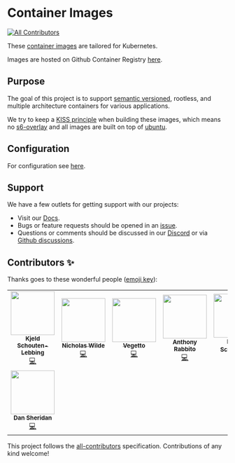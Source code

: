 # Container Images
<!-- ALL-CONTRIBUTORS-BADGE:START - Do not remove or modify this section -->
[![All Contributors](https://img.shields.io/badge/all_contributors-8-orange.svg?style=flat-square)](#contributors-)
<!-- ALL-CONTRIBUTORS-BADGE:END -->

These [container images](https://github.com/k8s-at-home/container-images) are tailored for Kubernetes.

Images are hosted on Github Container Registry [here](https://github.com/orgs/k8s-at-home/packages?ecosystem=container&visibility=public).

## Purpose

The goal of this project is to support [semantic versioned](https://semver.org/), rootless, and multiple architecture containers for various applications.

We try to keep a [KISS principle](https://en.wikipedia.org/wiki/KISS_principle) when building these images, which means no [s6-overlay](https://github.com/just-containers/s6-overlay) and all images are built on top of [ubuntu](https://hub.docker.com/_/ubuntu).

## Configuration

For configuration see [here](https://docs.k8s-at-home.com).

## Support

We have a few outlets for getting support with our projects:

- Visit our [Docs](https://docs.k8s-at-home.com/).
- Bugs or feature requests should be opened in an [issue](https://github.com/k8s-at-home/container-images/issues/new/choose).
- Questions or comments should be discussed in our [Discord](https://discord.gg/sTMX7Vh) or via [Github discussions](https://github.com/k8s-at-home/organization/discussions).

## Contributors ✨

Thanks goes to these wonderful people ([emoji key](https://allcontributors.org/docs/en/emoji-key)):

<!-- ALL-CONTRIBUTORS-LIST:START - Do not remove or modify this section -->
<!-- prettier-ignore-start -->
<!-- markdownlint-disable -->
<table>
  <tr>
    <td align="center"><a href="http://schouten-lebbing.nl"><img src="https://avatars.githubusercontent.com/u/7613738?v=4?s=100" width="100px;" alt=""/><br /><sub><b>Kjeld Schouten-Lebbing</b></sub></a><br /><a href="https://github.com/k8s-at-home/container-images/commits?author=Ornias1993" title="Code">💻</a></td>
    <td align="center"><a href="https://nicholaswilde.github.io/"><img src="https://avatars.githubusercontent.com/u/600019?v=4?s=100" width="100px;" alt=""/><br /><sub><b>Nicholas Wilde</b></sub></a><br /><a href="https://github.com/k8s-at-home/container-images/commits?author=nicholaswilde" title="Code">💻</a></td>
    <td align="center"><a href="https://github.com/angelnu"><img src="https://avatars.githubusercontent.com/u/4406403?v=4?s=100" width="100px;" alt=""/><br /><sub><b>Vegetto</b></sub></a><br /><a href="https://github.com/k8s-at-home/container-images/commits?author=angelnu" title="Code">💻</a></td>
    <td align="center"><a href="http://anthonyrabbito.com"><img src="https://avatars.githubusercontent.com/u/25143877?v=4?s=100" width="100px;" alt=""/><br /><sub><b>Anthony Rabbito</b></sub></a><br /><a href="https://github.com/k8s-at-home/container-images/commits?author=anthr76" title="Code">💻</a></td>
    <td align="center"><a href="https://github.com/bjw-s"><img src="https://avatars.githubusercontent.com/u/6213398?v=4?s=100" width="100px;" alt=""/><br /><sub><b>Bᴇʀɴᴅ Sᴄʜᴏʀɢᴇʀs</b></sub></a><br /><a href="https://github.com/k8s-at-home/container-images/commits?author=bjw-s" title="Code">💻</a></td>
    <td align="center"><a href="https://github.com/onedr0p"><img src="https://avatars.githubusercontent.com/u/213795?v=4?s=100" width="100px;" alt=""/><br /><sub><b>ᗪєνιη ᗷυнʟ</b></sub></a><br /><a href="https://github.com/k8s-at-home/container-images/commits?author=onedr0p" title="Code">💻</a></td>
    <td align="center"><a href="https://cajun.pro"><img src="https://avatars.githubusercontent.com/u/15788890?v=4?s=100" width="100px;" alt=""/><br /><sub><b>Nicholas St. Germain</b></sub></a><br /><a href="https://github.com/k8s-at-home/container-images/commits?author=DirtyCajunRice" title="Code">💻</a></td>
  </tr>
  <tr>
    <td align="center"><a href="https://github.com/djs52"><img src="https://avatars.githubusercontent.com/u/1466018?v=4?s=100" width="100px;" alt=""/><br /><sub><b>Dan Sheridan</b></sub></a><br /><a href="https://github.com/k8s-at-home/container-images/commits?author=djs52" title="Code">💻</a></td>
  </tr>
</table>

<!-- markdownlint-restore -->
<!-- prettier-ignore-end -->

<!-- ALL-CONTRIBUTORS-LIST:END -->

This project follows the [all-contributors](https://github.com/all-contributors/all-contributors) specification. Contributions of any kind welcome!
